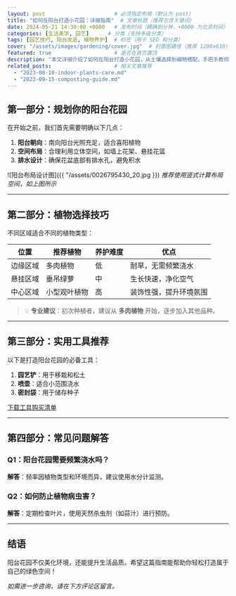 ```yaml
---
layout: post                      # 必须指定布局（默认为 post）
title: "如何在阳台打造小花园：详细指南"  # 文章标题（推荐包含关键词）
date: 2024-05-21 14:30:00 +0800   # 发布时间（精确到分钟，+0800 为北京时间）
categories: [生活美学, 园艺]      # 分类（支持多级分类）
tags: [园艺技巧, 阳台改造, 植物养护]  # 标签（用于 SEO 和分类）
cover: "/assets/images/gardening/cover.jpg"  # 封面图路径（推荐 1200x630）
featured: true                    # 是否在首页置顶
description: "本文详细介绍了如何在阳台打造小花园，从土壤选择到植物搭配，手把手教你打造绿色空间。"  # 文章简介（SEO 关键字段）
related_posts:                    # 相关文章推荐
  - "2023-08-10-indoor-plants-care.md"
  - "2023-09-15-composting-guide.md"
---
```


## 第一部分：规划你的阳台花园

在开始之前，我们首先需要明确以下几点：

1. **阳台朝向**：南向阳台光照充足，适合喜阳植物
2. **空间布局**：合理利用立体空间，如墙上花架、悬挂花篮
3. **排水设计**：确保花盆底部有排水孔，避免积水

![阳台布局设计图]({{ "/assets/0026795430_20.jpg }})
*推荐使用竖式计算布局空间，如上图所示*

---

## 第二部分：植物选择技巧

不同区域适合不同的植物类型：

| 位置       | 推荐植物        | 养护难度 | 优点                         |
|------------|-----------------|----------|------------------------------|
| 边缘区域   | 多肉植物        | 低       | 耐旱，无需频繁浇水           |
| 悬挂区域   | 垂吊绿萝        | 中       | 生长快速，净化空气           |
| 中心区域   | 小型观叶植物    | 高       | 装饰性强，提升环境氛围       |

> 💡 **专业建议**：初次种植者，建议从 **多肉植物** 开始，逐步加入其他品种。

---

## 第三部分：实用工具推荐

以下是打造阳台花园的必备工具：

1. **园艺铲**：用于移栽和松土
2. **喷壶**：适合小范围浇水
3. **密封袋**：用于储存种子

[下载工具购买清单](/assets/downloads/gardening-tools.pdf)

---

## 第四部分：常见问题解答

### Q1：阳台花园需要频繁浇水吗？
**解答**：频率因植物类型和环境而异，建议使用水分计监测。

### Q2：如何防止植物病虫害？
**解答**：定期检查叶片，使用天然杀虫剂（如蒜汁）进行预防。

---

## 结语

阳台花园不仅美化环境，还能提升生活品质。希望这篇指南能帮助你轻松打造属于自己的绿色空间！

*如需进一步咨询，请在下方评论区留言。*
